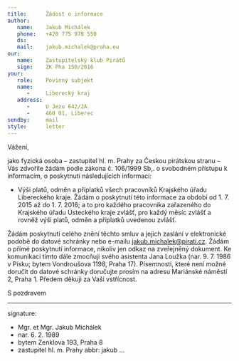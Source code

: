 ```yaml
---
title:      Žádost o informace
author:
   name:    Jakub Michálek
   phone:   +420 775 978 550
   ds:      
   mail:    jakub.michalek@praha.eu
our:
   name:    Zastupitelský klub Pirátů
   sign:    ZK Pha 150/2016
your:
   role:    Povinný subjekt
   name:    
      -     Liberecký kraj
   address:
      -     U Jezu 642/2A
      -     460 01, Liberec
sendby:     mail
style:      letter
---
```


Vážení,

jako fyzická osoba – zastupitel hl. m. Prahy za Českou pirátskou stranu – Vás zdvořile žádám podle zákona č. 106/1999 Sb,. o svobodném přístupu k informacím, o poskytnutí následujících informací:

* Výši platů, odměn a příplatků všech pracovníků Krajského úřadu Libereckého kraje. Žádám o poskytnutí této informace za období od 1. 7. 2015 až do 1. 7. 2016; a to pro každého pracovníka zařazeného do Krajského úřadu Ústeckého kraje zvlášť, pro každý měsíc zvlášť a rovněž výši platů, odměn a příplatků uvedenou zvlášť. 

Žádám poskytnutí celého znění těchto smluv a jejich zaslání v elektronické podobě do datové schránky nebo e-mailu jakub.michalek@pirati.cz. Žádám o přímé poskytnutí informace, nikoliv jen odkaz na zveřejněný dokument. Ke komunikaci tímto dále zmocňuji svého asistenta Jana Loužka (nar. 9. 7. 1986 v Písku; bytem Vondroušova 1198, Praha 17). Písemnosti, které není možné doručit do datové schránky doručujte prosím na adresu Mariánské náměstí 2, Praha 1. Předem děkuji za Vaši vstřícnost.

S pozdravem

---
signature: 
  - Mgr. et Mgr. Jakub Michálek
  - nar. 6. 2. 1989
  - bytem Zenklova 193, Praha 8
  - zastupitel hl. m. Prahy
abbr:       jakub
...
